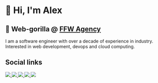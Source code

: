 # 👋 Hi, I'm Alex

## 🦍 Web-gorilla @ [FFW Agency](https://ffwagency.com)

I am a software engineer with over a decade of experience in industry. Interested in web development, devops and cloud computing.

## Social links

<a href="https://www.linkedin.com/in/alexander-danilenko/" target="_blank">
   <img src="https://img.shields.io/badge/Linkedin-0e76a8.svg?style=for-the-badge&classes=inline&logo=linkedin" />
</a>
<a href="https://github.com/alexander-danilenko" target="_blank">
   <img src="https://img.shields.io/badge/github-000000.svg?style=for-the-badge&classes=inline&logo=github" />
</a>
<a href="https://gitlab.com/alexander-danilenko" target="_blank">
   <img src="https://img.shields.io/badge/gitlab-fc6d27.svg?style=for-the-badge&classes=inline&logo=gitlab" />
</a>
<a href="https://www.drupal.org/u/alexander_danilenko">
   <img src="https://img.shields.io/badge/drupal-25aae1.svg?style=for-the-badge&classes=inline&logo=drupal" />
</a>
<a href="https://www.youtube.com/watch?v=dQw4w9WgXcQ" target="_blank">
   <img src="https://img.shields.io/badge/instagram-bc2a8d.svg?style=for-the-badge&classes=inline&logo=instagram" />
</a>
